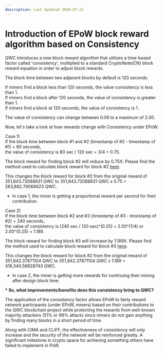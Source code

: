 ```yaml
---
description: Last Updated 2020-07-23
---
```


# Introduction of EPoW block reward algorithm based on Consistency

QWC introduces a new block reward algorithm that utilizes a time-based factor called 'consistency', multiplied to a standard CryptoNote\(CN\) block reward equation in order to adjust block rewards.

The block time between two adjacent blocks by default is 120 seconds.

If miners find a block less than 120 seconds, the value consistency is less than 1.  
If miners find a block after 120 seconds, the value of consistency is greater than 1.  
If miners find a block at 120 seconds, the value of consistency is 1. 

The value of consistency can change between 0.08 to a maximum of 2.00.

Now, let's take a look at how rewards change with Consistency under EPoW.  
  
Case 1\)  
If the block time between block \#1 and \#2 \(timestamp of \#2 - timestamp of \#1\) = 80 seconds,  
the value of consistency is 80 sec / 120 sec = 3/4  = 0.75.

The block reward for finding block \#2 will reduce by 0.75X. Please find the method used to calculate block reward for block \#2 [here](https://wp.qwertycoin.org/consensus/cryptonote-proof-of-work/cryptonote-block-reward-schedule-calculation).

This changes the block reward for block \#2 from the original reward of 351,843.72088831 QWC to 351,843.72088831 QWC x 0.75 = 263,882.79066623 QWC.

* In case 1, the miner is getting a proportional reward per second for their contribution.

Case 2\)  
If the block time between block \#2 and \#3 \(timestamp of \#3 - timestamp of \#2\) = 240 seconds,  
the value of consistency is \(240 sec / 120 sec\)^\(0.25\) = 2.00^\(1/4\) or 2.00^\(0.25\) = 1.189.

The block reward for finding block \#3 will increase by 1.189X. Please find the method used to calculate block reward for block \#3 [here](https://wp.qwertycoin.org/consensus/cryptonote-proof-of-work/cryptonote-block-reward-schedule-calculation).

This changes the block reward for block \#2 from the original reward of 351,842.37871104 QWC to 351,842.37871104 QWC x 1.189 = 418,340.58828743 QWC.

* In case 2, the miner is getting more rewards for continuing their mining after design block time.

**\* So, what improvements/benefits does this consistency bring to QWC?**

The application of the consistency factor allows EPoW to fairly reward network participants \(under EPoW, miners\) based on their contributions to the QWC blockchain project while protecting the rewards from well-known majority attackers \(51% or 99% attack\) since miners do not gain anything by finding many blocks in a short period of time. 

Along with CIMA and CLIFF, the effectiveness of consistency will only increase and the security of the network will be reinforced greatly. A significant milestone in crypto space for achieving something others have failed to implement in PoW.

